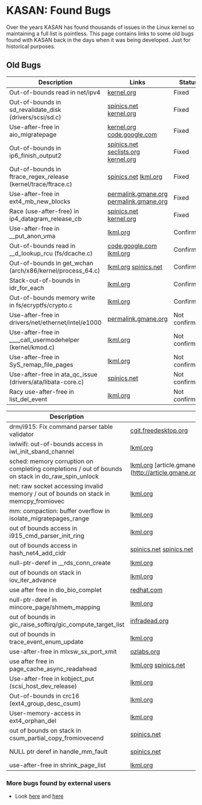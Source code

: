 KASAN: Found Bugs
=================

Over the years KASAN has found thousands of issues in the Linux kernel so maintaining a full list is pointless.
This page contains links to some old bugs found with KASAN back in the days when it was being developed.
Just for historical purposes.

## Old Bugs

Description  | Links | Status
------------ | ----- | ------
Out-of-bounds read in net/ipv4 | [kernel.org](http://git.kernel.org/cgit/linux/kernel/git/torvalds/linux.git/commit/?id=aab515d7c32a34300312416c50314e755ea6f765) | Fixed
Out-of-bounds in sd_revalidate_disk (drivers/scsi/sd.c) | [spinics.net](http://www.spinics.net/lists/linux-scsi/msg68519.html) [kernel.org](http://git.kernel.org/cgit/linux/kernel/git/torvalds/linux.git/commit/?id=984f1733fcee3fbc78d47e26c5096921c5d9946a) | Fixed
Use-after-free in aio_migratepage | [kernel.org](http://git.kernel.org/cgit/linux/kernel/git/torvalds/linux.git/commit/?id=5e9ae2e5da0beb93f8557fc92a8f4fbc05ea448f) [code.google.com](https://code.google.com/p/address-sanitizer/wiki/AddressSanitizerForKernelReports) | Fixed
Out-of-bounds in ip6_finish_output2 | [spinics.net](http://www.spinics.net/lists/netdev/msg250734.html) [seclists.org](http://seclists.org/oss-sec/2013/q3/683) [kernel.org](http://git.kernel.org/cgit/linux/kernel/git/torvalds/linux.git/commit/?id=2811ebac2521ceac84f2bdae402455baa6a7fb47) | Fixed
Out-of-bounds in ftrace_regex_release (kernel/trace/ftrace.c) | [spinics.net](http://www.spinics.net/lists/kernel/msg1612400.html) [lkml.org](https://lkml.org/lkml/2013/10/20/126) | Fixed
Use-after-free in ext4_mb_new_blocks |  [permalink.gmane.org](http://permalink.gmane.org/gmane.comp.file-systems.ext4/40353) [permalink.gmane.org](http://permalink.gmane.org/gmane.comp.file-systems.ext4/41108) | Fixed
Race (use-after-free) in ip4_datagram_release_cb | [spinics.net](http://www.spinics.net/lists/netdev/msg285419.html) [kernel.org](http://git.kernel.org/cgit/linux/kernel/git/stable/linux-stable.git/commit/?id=9709674e68646cee5a24e3000b3558d25412203a) | Fixed
Use-after-free in __put_anon_vma | [lkml.org](https://lkml.org/lkml/2014/6/6/186) | Confirmed
Out-of-bounds read in __d_lookup_rcu (fs/dcache.c) | [code.google.com](https://code.google.com/p/address-sanitizer/wiki/AddressSanitizerForKernelReports) [lkml.org](http://lkml.org/lkml/2013/10/3/493) | Confirmed
Out-of-bounds in get_wchan (arch/x86/kernel/process_64.c) | [lkml.org](http://lkml.org/lkml/2013/9/3/286) [spinics.net](http://www.spinics.net/lists/kernel/msg1596173.html) | Confirmed
Stack-out-of-bounds in idr_for_each | [lkml.org](https://lkml.org/lkml/2014/6/23/516) | Confirmed
Out-of-bounds memory write in fs/ecryptfs/crypto.c | [lkml.org](https://lkml.org/lkml/2014/11/21/230) | Confirmed
Use-after-free in drivers/net/ethernet/intel/e1000 | [permalink.gmane.org](http://permalink.gmane.org/gmane.linux.drivers.e1000.devel/12441) | Not confirmed
Use-after-free in ____call_usermodehelper (kernel/kmod.c) | [lkml.org](http://www.lkml.org/lkml/2013/8/21/431) | Not confirmed
Use-after-free in SyS_remap_file_pages | [lkml.org](https://lkml.org/lkml/2013/9/17/30) | Not confirmed
Use-after-free in ata_qc_issue (drivers/ata/libata-core.c) | [spinics.net](http://www.spinics.net/lists/linux-ide/msg46213.html) | Not confirmed
Racy use-after-free in list_del_event | [lkml.org](https://lkml.org/lkml/2014/6/18/318) | Not confirmed

Description  | Links | Status
------------ | ----- | ------
drm/i915: Fix command parser table validator | [cgit.freedesktop.org](http://cgit.freedesktop.org/drm-intel/commit/?id=8453580cb8834dedffda86bcb64f13befc90eb03) | Fixed
iwlwifi: out-of-bounds access in iwl_init_sband_channel | [lkml.org](https://lkml.org/lkml/2015/8/14/114) | Fixed
sched: memory corruption on completing completions / out of bounds on stack in do_raw_spin_unlock | [lkml.org](https://lkml.org/lkml/2015/2/4/761) [article.gmane.org] (http://article.gmane.org/gmane.linux.kernel/1883900) | Fixed
net: raw socket accessing invalid memory / out of bounds on stack in memcpy_fromiovec | [lkml.org](https://lkml.org/lkml/2015/1/23/689) | Not confirmed
mm: compaction: buffer overflow in isolate_migratepages_range | [lkml.org](https://lkml.org/lkml/2014/8/9/162) | Confirmed
out of bounds access in i915_cmd_parser_init_ring | [lkml.org](https://lkml.org/lkml/2015/8/13/814) | Fixed
out of bounds access in hash_net4_add_cidr | [spinics.net](http://www.spinics.net/lists/netfilter-devel/msg37751.html) [spinics.net](http://www.spinics.net/lists/netdev/msg342000.html) | Fixed
null-ptr-deref in __rds_conn_create| [lkml.org](https://lkml.org/lkml/2015/9/8/455) | Fixed
out of bounds on stack in iov_iter_advance | [lkml.org](https://lkml.org/lkml/2015/8/12/598) | Confirmed
use after free in dio_bio_complet | [redhat.com](https://www.redhat.com/archives/dm-devel/2015-August/msg00070.html) | Fixed
null-ptr-deref in mincore_page/shmem_mapping | [lkml.org](https://lkml.org/lkml/2015/2/23/105) | Fixed
out of bounds in gic_raise_softirq/gic_compute_target_list | [infradead.org](http://lists.infradead.org/pipermail/linux-arm-kernel/2015-March/328588.html) | Fixed
out of bounds in trace_event_enum_update | [lkml.org](https://lkml.org/lkml/2015/4/17/717) | Fixed
use-after-free in mlxsw_sx_port_xmit | [ozlabs.org](https://patchwork.ozlabs.org/patch/504719/) | Fixed
use after free in page_cache_async_readahead | [lkml.org](http://article.gmane.org/gmane.linux.kernel/2030866) [spinics.net](http://www.spinics.net/lists/linux-mm/msg94012.html) | Fixed
Use-after-free in kobject_put (scsi_host_dev_release) | [lkml.org](https://lkml.org/lkml/2015/9/11/228) | No response
Out-of-bounds in crc16 (ext4_group_desc_csum) | [lkml.org](https://lkml.org/lkml/2015/9/11/334) | No response
User-memory-access in ext4_orphan_del | [lkml.org](https://lkml.org/lkml/2015/9/17/359) | No response
out of bounds on stack in csum_partial_copy_fromiovecend | [spinics.net](http://www.spinics.net/lists/netdev/msg343998.html) | Not confirmed
NULL ptr deref in handle_mm_fault | [spinics.net](http://www.spinics.net/lists/linux-mm/msg94663.html) | Not confirmed
use-after-free in shrink_page_list | [lkml.org](https://lkml.org/lkml/2015/10/7/539) | TODO

### More bugs found by external users

  * Look [here](https://www.google.com/?gws_rd=ssl#q=site%3Alkml.org+%22Memory+state+around+the+buggy+address%22+%22Sasha+Levin%22) and [here](https://www.google.com/?gws_rd=ssl#q=site%3Alkml.org+%22Memory+state+around+the+buggy+address%22)
